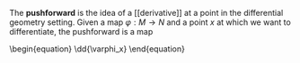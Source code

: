 The **pushforward** is the idea of a [[derivative]] at a point in the differential geometry setting. Given a map $\varphi: M \to N$ and a point $x$ at which we want to differentiate, the pushforward is a map

\begin{equation}
\dd{\varphi_x}
\end{equation}

